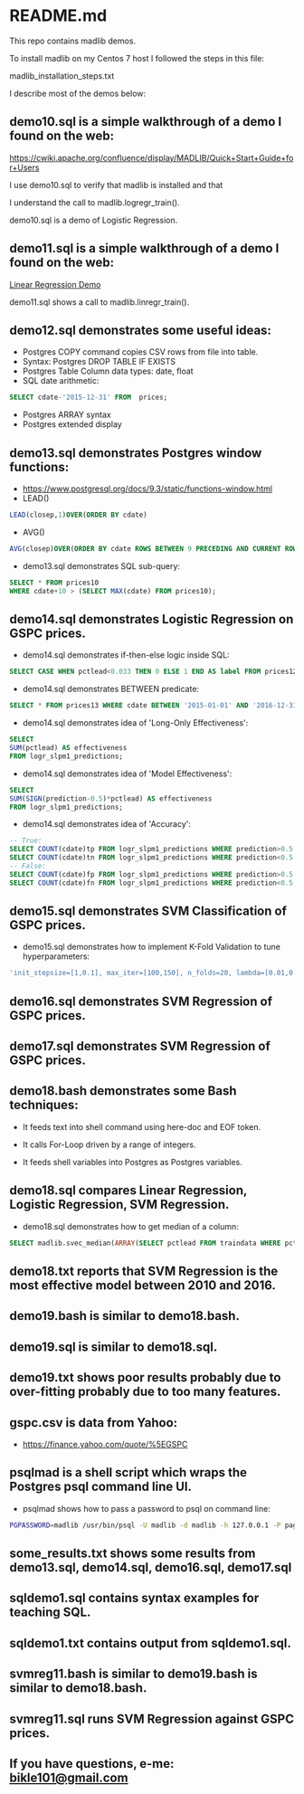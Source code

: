 # README.md

This repo contains madlib demos.

To install madlib on my Centos 7 host I followed the steps in this file:

madlib_installation_steps.txt

I describe most of the demos below:

## demo10.sql is a simple walkthrough of a demo I found on the web:

https://cwiki.apache.org/confluence/display/MADLIB/Quick+Start+Guide+for+Users

I use demo10.sql to verify that madlib is installed and that 

I understand the call to madlib.logregr_train().

demo10.sql is a demo of Logistic Regression.


## demo11.sql is a simple walkthrough of a demo I found on the web:

[Linear Regression Demo](http://madlib.incubator.apache.org/docs/latest/group__grp__linreg.html)

demo11.sql shows a call to madlib.linregr_train().


## demo12.sql demonstrates some useful ideas:

* Postgres COPY command copies CSV rows from file into table.
* Syntax: Postgres DROP TABLE IF EXISTS
* Postgres Table Column data types: date, float
* SQL date arithmetic:
```sql
SELECT cdate-'2015-12-31' FROM  prices;

```
* Postgres ARRAY syntax
* Postgres extended display

## demo13.sql demonstrates Postgres window functions:
* https://www.postgresql.org/docs/9.3/static/functions-window.html
* LEAD()
```sql
LEAD(closep,1)OVER(ORDER BY cdate)
```
* AVG()
```sql
AVG(closep)OVER(ORDER BY cdate ROWS BETWEEN 9 PRECEDING AND CURRENT ROW)
```
* demo13.sql demonstrates SQL sub-query:
```sql
SELECT * FROM prices10
WHERE cdate+10 > (SELECT MAX(cdate) FROM prices10);
```

## demo14.sql demonstrates Logistic Regression on GSPC prices.

* demo14.sql demonstrates if-then-else logic inside SQL:

```sql
SELECT CASE WHEN pctlead<0.033 THEN 0 ELSE 1 END AS label FROM prices12;
```

* demo14.sql demonstrates BETWEEN predicate:

```sql
SELECT * FROM prices13 WHERE cdate BETWEEN '2015-01-01' AND '2016-12-31';
```

* demo14.sql demonstrates idea of 'Long-Only Effectiveness':

```sql
SELECT
SUM(pctlead) AS effectiveness
FROM logr_slpm1_predictions;
```


* demo14.sql demonstrates idea of 'Model Effectiveness':

```sql
SELECT
SUM(SIGN(prediction-0.5)*pctlead) AS effectiveness
FROM logr_slpm1_predictions;
```

* demo14.sql demonstrates idea of 'Accuracy':

```sql
-- True:
SELECT COUNT(cdate)tp FROM logr_slpm1_predictions WHERE prediction>0.5 AND pctlead>0;
SELECT COUNT(cdate)tn FROM logr_slpm1_predictions WHERE prediction<0.5 AND pctlead<0;
-- False:
SELECT COUNT(cdate)fp FROM logr_slpm1_predictions WHERE prediction>0.5 AND pctlead<0;
SELECT COUNT(cdate)fn FROM logr_slpm1_predictions WHERE prediction<0.5 AND pctlead>0;
```

## demo15.sql demonstrates SVM Classification of GSPC prices.

* demo15.sql demonstrates how to implement K-Fold Validation to tune hyperparameters:

```sql
'init_stepsize=[1,0.1], max_iter=[100,150], n_folds=20, lambda=[0.01,0.02], epsilon=[0.01, 0.02]'

```

## demo16.sql demonstrates SVM Regression of GSPC prices.

## demo17.sql demonstrates SVM Regression of GSPC prices.

## demo18.bash demonstrates some Bash techniques:

* It feeds text into shell command using here-doc and EOF token.

* It calls For-Loop driven by a range of integers.

* It feeds shell variables into Postgres as Postgres variables.

## demo18.sql compares Linear Regression, Logistic Regression, SVM Regression.

* demo18.sql demonstrates how to get median of a column:

```sql
SELECT madlib.svec_median(ARRAY(SELECT pctlead FROM traindata WHERE pctlead IS NOT NULL)) FROM traindata LIMIT 1;
```

## demo18.txt reports that SVM Regression is the most effective model between 2010 and 2016.

## demo19.bash is similar to demo18.bash.

## demo19.sql is similar to demo18.sql.

## demo19.txt shows poor results probably due to over-fitting probably due to too many features.

## gspc.csv is data from Yahoo:

* https://finance.yahoo.com/quote/%5EGSPC

## psqlmad is a shell script which wraps the Postgres psql command line UI.

* psqlmad shows how to pass a password to psql on command line:

```bash
PGPASSWORD=madlib /usr/bin/psql -U madlib -d madlib -h 127.0.0.1 -P pager=no $@
```

## some_results.txt shows some results from demo13.sql, demo14.sql, demo16.sql, demo17.sql

## sqldemo1.sql contains syntax examples for teaching SQL.

## sqldemo1.txt contains output from sqldemo1.sql.

## svmreg11.bash is similar to demo19.bash is similar to demo18.bash.

## svmreg11.sql runs SVM Regression against GSPC prices.

## If you have questions, e-me: bikle101@gmail.com

